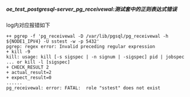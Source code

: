 ##### oe_test_postgresql-server_pg_receivewal:测试套中的正则表达式错误

log内对应报错如下

```
++ pgrep -f 'pg_receivewal -D /var/lib/pgsql/pg_receivewal -h ${NODE1_IPV4} -U sstest -w -p 5432'
pgrep: regex error: Invalid preceding regular expression
+ kill -9
kill: usage: kill [-s sigspec | -n signum | -sigspec] pid | jobspec ... or kill -l [sigspec]
+ CHECK_RESULT 2
+ actual_result=2
+ expect_result=0
......
pg_receivewal: error: FATAL:  role "sstest" does not exist
```

### 
